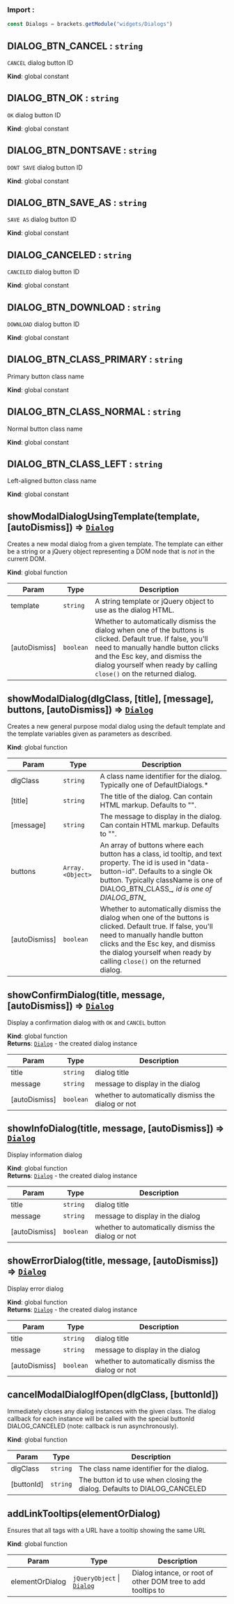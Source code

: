 ### Import :
```js
const Dialogs = brackets.getModule("widgets/Dialogs")
```

<a name="DIALOG_BTN_CANCEL"></a>

## DIALOG\_BTN\_CANCEL : <code>string</code>
`CANCEL` dialog button ID

**Kind**: global constant  
<a name="DIALOG_BTN_OK"></a>

## DIALOG\_BTN\_OK : <code>string</code>
`OK` dialog button ID

**Kind**: global constant  
<a name="DIALOG_BTN_DONTSAVE"></a>

## DIALOG\_BTN\_DONTSAVE : <code>string</code>
`DONT SAVE` dialog button ID

**Kind**: global constant  
<a name="DIALOG_BTN_SAVE_AS"></a>

## DIALOG\_BTN\_SAVE\_AS : <code>string</code>
`SAVE AS` dialog button ID

**Kind**: global constant  
<a name="DIALOG_CANCELED"></a>

## DIALOG\_CANCELED : <code>string</code>
`CANCELED` dialog button ID

**Kind**: global constant  
<a name="DIALOG_BTN_DOWNLOAD"></a>

## DIALOG\_BTN\_DOWNLOAD : <code>string</code>
`DOWNLOAD` dialog button ID

**Kind**: global constant  
<a name="DIALOG_BTN_CLASS_PRIMARY"></a>

## DIALOG\_BTN\_CLASS\_PRIMARY : <code>string</code>
Primary button class name

**Kind**: global constant  
<a name="DIALOG_BTN_CLASS_NORMAL"></a>

## DIALOG\_BTN\_CLASS\_NORMAL : <code>string</code>
Normal button class name

**Kind**: global constant  
<a name="DIALOG_BTN_CLASS_LEFT"></a>

## DIALOG\_BTN\_CLASS\_LEFT : <code>string</code>
Left-aligned button class name

**Kind**: global constant  
<a name="showModalDialogUsingTemplate"></a>

## showModalDialogUsingTemplate(template, [autoDismiss]) ⇒ [<code>Dialog</code>](#new_Dialog_new)
Creates a new modal dialog from a given template.
The template can either be a string or a jQuery object representing a DOM node that is *not* in the current DOM.

**Kind**: global function  

| Param | Type | Description |
| --- | --- | --- |
| template | <code>string</code> | A string template or jQuery object to use as the dialog HTML. |
| [autoDismiss] | <code>boolean</code> | Whether to automatically dismiss the dialog when one of the buttons      is clicked. Default true. If false, you'll need to manually handle button clicks and the Esc      key, and dismiss the dialog yourself when ready by calling `close()` on the returned dialog. |

<a name="showModalDialog"></a>

## showModalDialog(dlgClass, [title], [message], buttons, [autoDismiss]) ⇒ [<code>Dialog</code>](#new_Dialog_new)
Creates a new general purpose modal dialog using the default template and the template variables given
as parameters as described.

**Kind**: global function  

| Param | Type | Description |
| --- | --- | --- |
| dlgClass | <code>string</code> | A class name identifier for the dialog. Typically one of DefaultDialogs.* |
| [title] | <code>string</code> | The title of the dialog. Can contain HTML markup. Defaults to "". |
| [message] | <code>string</code> | The message to display in the dialog. Can contain HTML markup. Defaults to "". |
| buttons | <code>Array.&lt;Object&gt;</code> | An array of buttons where each button      has a class, id tooltip, and text property. The id is used in "data-button-id". Defaults to a single Ok button.      Typically className is one of DIALOG_BTN_CLASS_*, id is one of DIALOG_BTN_* |
| [autoDismiss] | <code>boolean</code> | Whether to automatically dismiss the dialog when one of the buttons      is clicked. Default true. If false, you'll need to manually handle button clicks and the Esc      key, and dismiss the dialog yourself when ready by calling `close()` on the returned dialog. |

<a name="showConfirmDialog"></a>

## showConfirmDialog(title, message, [autoDismiss]) ⇒ [<code>Dialog</code>](#new_Dialog_new)
Display a confirmation dialog with `OK` and `CANCEL` button

**Kind**: global function  
**Returns**: [<code>Dialog</code>](#new_Dialog_new) - the created dialog instance  

| Param | Type | Description |
| --- | --- | --- |
| title | <code>string</code> | dialog title |
| message | <code>string</code> | message to display in the dialog |
| [autoDismiss] | <code>boolean</code> | whether to automatically dismiss the dialog or not |

<a name="showInfoDialog"></a>

## showInfoDialog(title, message, [autoDismiss]) ⇒ [<code>Dialog</code>](#new_Dialog_new)
Display information dialog

**Kind**: global function  
**Returns**: [<code>Dialog</code>](#new_Dialog_new) - the created dialog instance  

| Param | Type | Description |
| --- | --- | --- |
| title | <code>string</code> | dialog title |
| message | <code>string</code> | message to display in the dialog |
| [autoDismiss] | <code>boolean</code> | whether to automatically dismiss the dialog or not |

<a name="showErrorDialog"></a>

## showErrorDialog(title, message, [autoDismiss]) ⇒ [<code>Dialog</code>](#new_Dialog_new)
Display error dialog

**Kind**: global function  
**Returns**: [<code>Dialog</code>](#new_Dialog_new) - the created dialog instance  

| Param | Type | Description |
| --- | --- | --- |
| title | <code>string</code> | dialog title |
| message | <code>string</code> | message to display in the dialog |
| [autoDismiss] | <code>boolean</code> | whether to automatically dismiss the dialog or not |

<a name="cancelModalDialogIfOpen"></a>

## cancelModalDialogIfOpen(dlgClass, [buttonId])
Immediately closes any dialog instances with the given class. The dialog callback for each instance will
be called with the special buttonId DIALOG_CANCELED (note: callback is run asynchronously).

**Kind**: global function  

| Param | Type | Description |
| --- | --- | --- |
| dlgClass | <code>string</code> | The class name identifier for the dialog. |
| [buttonId] | <code>string</code> | The button id to use when closing the dialog. Defaults to DIALOG_CANCELED |

<a name="addLinkTooltips"></a>

## addLinkTooltips(elementOrDialog)
Ensures that all <a> tags with a URL have a tooltip showing the same URL

**Kind**: global function  

| Param | Type | Description |
| --- | --- | --- |
| elementOrDialog | <code>jQueryObject</code> \| [<code>Dialog</code>](#new_Dialog_new) | Dialog intance, or root of other DOM tree to add tooltips to |

